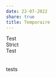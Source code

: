 ```yaml
---  
date: 22-07-2022  
share: true  
title: Temporaire  
---  
```

Test  
Strict  
Test  
<br/>  
tests